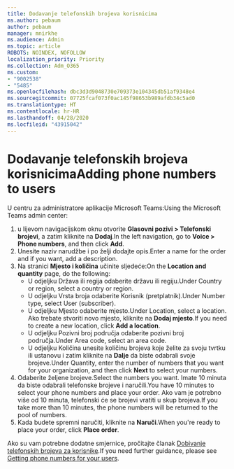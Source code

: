 ```yaml
---
title: Dodavanje telefonskih brojeva korisnicima
ms.author: pebaum
author: pebaum
manager: mnirkhe
ms.audience: Admin
ms.topic: article
ROBOTS: NOINDEX, NOFOLLOW
localization_priority: Priority
ms.collection: Adm_O365
ms.custom:
- "9002538"
- "5485"
ms.openlocfilehash: dbc3d3d9048730e709373e104345db51af9348e4
ms.sourcegitcommit: 07725fcaf073f0ac145f98653b989afdb34c5ad0
ms.translationtype: HT
ms.contentlocale: hr-HR
ms.lasthandoff: 04/28/2020
ms.locfileid: "43915042"
---
```

# <a name="adding-phone-numbers-to-users"></a><span data-ttu-id="e229d-102">Dodavanje telefonskih brojeva korisnicima</span><span class="sxs-lookup"><span data-stu-id="e229d-102">Adding phone numbers to users</span></span>

<span data-ttu-id="e229d-103">U centru za administratore aplikacije Microsoft Teams:</span><span class="sxs-lookup"><span data-stu-id="e229d-103">Using the Microsoft Teams admin center:</span></span>

1. <span data-ttu-id="e229d-104">u lijevom navigacijskom oknu otvorite **Glasovni pozivi > Telefonski brojevi**, a zatim kliknite na **Dodaj**.</span><span class="sxs-lookup"><span data-stu-id="e229d-104">In the left navigation, go to **Voice > Phone numbers**, and then click **Add**.</span></span>
2. <span data-ttu-id="e229d-105">Unesite naziv narudžbe i po želji dodajte opis.</span><span class="sxs-lookup"><span data-stu-id="e229d-105">Enter a name for the order and if you want, add a description.</span></span>
3. <span data-ttu-id="e229d-106">Na stranici **Mjesto i količina** učinite sljedeće:</span><span class="sxs-lookup"><span data-stu-id="e229d-106">On the **Location and quantity** page, do the following:</span></span>
    - <span data-ttu-id="e229d-107">U odjeljku Država ili regija odaberite državu ili regiju.</span><span class="sxs-lookup"><span data-stu-id="e229d-107">Under Country or region, select a country or region.</span></span>
    - <span data-ttu-id="e229d-108">U odjeljku Vrsta broja odaberite Korisnik (pretplatnik).</span><span class="sxs-lookup"><span data-stu-id="e229d-108">Under Number type, select User (subscriber).</span></span>
    - <span data-ttu-id="e229d-109">U odjeljku Mjesto odaberite mjesto.</span><span class="sxs-lookup"><span data-stu-id="e229d-109">Under Location, select a location.</span></span> <span data-ttu-id="e229d-110">Ako trebate stvoriti novo mjesto, kliknite na **Dodaj mjesto**.</span><span class="sxs-lookup"><span data-stu-id="e229d-110">If you need to create a new location, click **Add a location**.</span></span>
    - <span data-ttu-id="e229d-111">U odjeljku Pozivni broj područja odaberite pozivni broj područja.</span><span class="sxs-lookup"><span data-stu-id="e229d-111">Under Area code, select an area code.</span></span>
    - <span data-ttu-id="e229d-112">U odjeljku Količina unesite količinu brojeva koje želite za svoju tvrtku ili ustanovu i zatim kliknite na **Dalje** da biste odabrali svoje brojeve.</span><span class="sxs-lookup"><span data-stu-id="e229d-112">Under Quantity, enter the number of numbers that you want for your organization, and then click **Next** to select your numbers.</span></span>
4. <span data-ttu-id="e229d-113">Odaberite željene brojeve.</span><span class="sxs-lookup"><span data-stu-id="e229d-113">Select the numbers you want.</span></span> <span data-ttu-id="e229d-114">Imate 10 minuta da biste odabrali telefonske brojeve i naručili.</span><span class="sxs-lookup"><span data-stu-id="e229d-114">You have 10 minutes to select your phone numbers and place your order.</span></span> <span data-ttu-id="e229d-115">Ako vam je potrebno više od 10 minuta, telefonski će se brojevi vratiti u skup brojeva.</span><span class="sxs-lookup"><span data-stu-id="e229d-115">If you take more than 10 minutes, the phone numbers will be returned to the pool of numbers.</span></span>
5. <span data-ttu-id="e229d-116">Kada budete spremni naručiti, kliknite na **Naruči**.</span><span class="sxs-lookup"><span data-stu-id="e229d-116">When you're ready to place your order, click **Place order**.</span></span>

<span data-ttu-id="e229d-117">Ako su vam potrebne dodatne smjernice, pročitajte članak [Dobivanje telefonskih brojeva za korisnike](https://docs.microsoft.com/microsoftteams/getting-phone-numbers-for-your-users).</span><span class="sxs-lookup"><span data-stu-id="e229d-117">If you need further guidance, please see [Getting phone numbers for your users](https://docs.microsoft.com/microsoftteams/getting-phone-numbers-for-your-users).</span></span>
